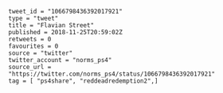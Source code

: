 ```
tweet_id = "1066798436392017921"
type = "tweet"
title = "Flavian Street"
published = 2018-11-25T20:59:02Z
retweets = 0
favourites = 0
source = "twitter"
twitter_account = "norms_ps4"
source_url = "https://twitter.com/norms_ps4/status/1066798436392017921"
tag = [ "ps4share", "reddeadredemption2",]
```

<p class='image'><img src='https://mnf.m17s.net/2018/11/25/Ds4HhGxWoAUnjeF.jpg' alt=''></p>

